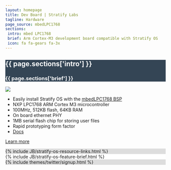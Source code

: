 ```yaml
---
layout: homepage
title: Dev Board | Stratify Labs
tagline: Hardware
page_source: mbedLPC1768
sections:
 intro: mbed LPC1768
 brief: Arm Cortex-M3 development board compatible with Stratify OS
 icon: fa fa-gears fa-3x
---
```


<div style="background: #344555; color: #fff;">
	<div class="container">
  <div class="row header_row">
			<div class="col-md-3 text-center">
				<h2><i class="{{ page.sections['icon'] }}"></i></h2>
			</div>
			<div class="col-md-9">
				<h2><b>{{ page.sections['intro'] }}</b></h2>
				<h3>{{ page.sections['brief'] }}</h3>
			</div>
		</div>
	</div>
</div>

<div class="container">
<div class="row header_row">
<div class="col-md-5">

<img class="post_image" src="{{ BASE_PATH }}/images/mbedLPC1768.png" />


</div>

<div class="col-md-7">

<ul>
<li>Easily install Stratify OS with the <a href="https://github.com/StratifyLabs/mbedLPC1768" target="_blank">mbedLPC1768 BSP</a></li>
<li>NXP LPC1768 ARM Cortex M3 microcontroller</li>
<li>100MHz, 512KB flash, 64KB RAM</li>
<li>On board ethernet PHY</li>
<li>1MB serial flash chip for storing user files</li>
<li>Rapid prototyping form factor</li>
<li><a href="https://developer.mbed.org/platforms/mbed-LPC1768/" target="_blank">Docs</a></li>
</ul>

<a href="https://www.hackster.io/tgil/stratity-os-running-on-mbed-lpc1768-1679d7" target="_blank" class="btn btn-success btn-lg">Learn more</a>

</div>
</div>
</div>

<div style="background: #ddd; height: auto">
  {% include JB/stratify-os-resource-links.html %}
</div>

<div style="background: #fff; height: auto">
  {% include JB/stratify-os-feature-brief.html %}
</div>




<div style="background: #ddd;">
	<div class="container">
		{% include themes/twitter/signup.html %}
	</div>
</div>
